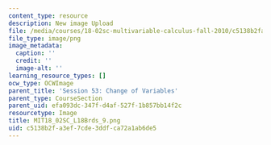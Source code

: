 ```yaml
---
content_type: resource
description: New image Upload
file: /media/courses/18-02sc-multivariable-calculus-fall-2010/c5138b2fa3ef7cde3ddfca72a1ab6de5_MIT18_02SC_L18Brds_9.png
file_type: image/png
image_metadata:
  caption: ''
  credit: ''
  image-alt: ''
learning_resource_types: []
ocw_type: OCWImage
parent_title: 'Session 53: Change of Variables'
parent_type: CourseSection
parent_uid: efa093dc-347f-d4af-527f-1b857bb14f2c
resourcetype: Image
title: MIT18_02SC_L18Brds_9.png
uid: c5138b2f-a3ef-7cde-3ddf-ca72a1ab6de5
---
```

